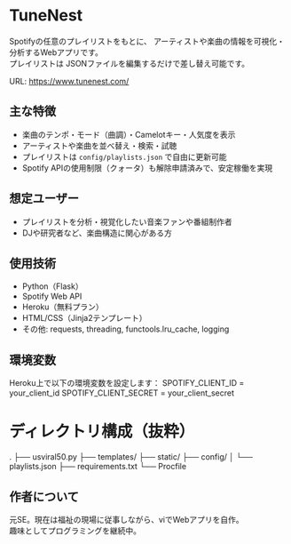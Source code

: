 # TuneNest

Spotifyの任意のプレイリストをもとに、
アーティストや楽曲の情報を可視化・分析するWebアプリです。  
プレイリストは JSONファイルを編集するだけで差し替え可能です。

URL: https://www.tunenest.com/

## 主な特徴

- 楽曲のテンポ・モード（曲調）・Camelotキー・人気度を表示
- アーティストや楽曲を並べ替え・検索・試聴
- プレイリストは `config/playlists.json` で自由に更新可能
- Spotify APIの使用制限（クォータ）も解除申請済みで、安定稼働を実現

## 想定ユーザー

- プレイリストを分析・視覚化したい音楽ファンや番組制作者
- DJや研究者など、楽曲構造に関心がある方

## 使用技術

- Python（Flask）
- Spotify Web API
- Heroku（無料プラン）
- HTML/CSS（Jinja2テンプレート）
- その他: requests, threading, functools.lru_cache, logging

## 環境変数

Heroku上で以下の環境変数を設定します：
SPOTIFY_CLIENT_ID = your_client_id
SPOTIFY_CLIENT_SECRET = your_client_secret

# ディレクトリ構成（抜粋）

.
├── usviral50.py
├── templates/
├── static/
├── config/
│ └── playlists.json
├── requirements.txt
└── Procfile

## 作者について

元SE。現在は福祉の現場に従事しながら、viでWebアプリを自作。  
趣味としてプログラミングを継続中。

